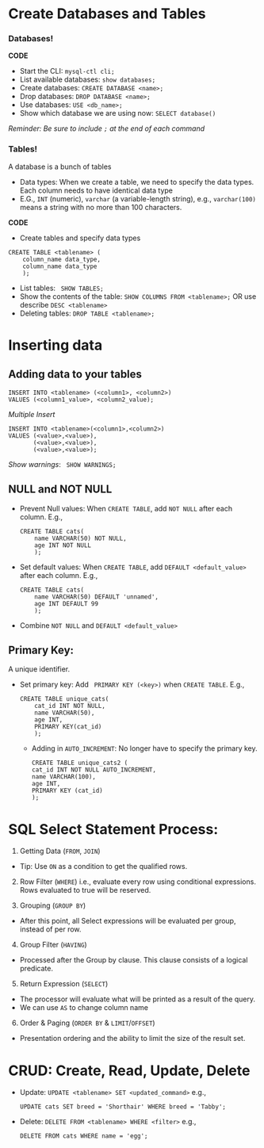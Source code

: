 # Create Databases and Tables

### Databases!

**CODE**

* Start the CLI: ```mysql-ctl cli;```
* List available databases: ```show databases;```
* Create databases: ```CREATE DATABASE <name>;```
* Drop databases: ```DROP DATABASE <name>;```
* Use databases: ```USE <db_name>;```
* Show which database we are using now: ```SELECT database()```

*Reminder: Be sure to include ```;``` at the end of each command*


### Tables!
A database is a bunch of tables

* Data types: When we create a table, we need to specify the data types. Each column needs to have identical data type
* E.G., ```INT``` (numeric), ```varchar``` (a variable-length string), e.g., ```varchar(100)``` means a string with no more than 100 characters.

**CODE**
* Create tables and specify data types

``` 
CREATE TABLE <tablename> (
    column_name data_type,
    column_name data_type
    );
```
* List tables: ``` SHOW TABLES;```
* Show the contents of the table: ```SHOW COLUMNS FROM <tablename>;``` OR use describe ```DESC <tablename>``` 
* Deleting tables: ```DROP TABLE <tablename>;```





# Inserting data


## Adding data to your tables

``` 
INSERT INTO <tablename> (<column1>, <column2>)
VALUES (<column1_value>, <column2_value);
```

*Multiple Insert*

```
INSERT INTO <tablename>(<column1>,<column2>)
VALUES (<value>,<value>),
       (<value>,<value>),
       (<value>,<value>);
```

*Show warnings*: ``` SHOW WARNINGS;```

## NULL and NOT NULL
* Prevent Null values: When ```CREATE TABLE```, add ```NOT NULL``` after each column. E.g.,
  ```
  CREATE TABLE cats(
      name VARCHAR(50) NOT NULL,
      age INT NOT NULL
      );
  ```
* Set default values: When ```CREATE TABLE```, add ```DEFAULT <default_value> ``` after each column. E.g.,
  ```
  CREATE TABLE cats(
      name VARCHAR(50) DEFAULT 'unnamed',
      age INT DEFAULT 99
      );
  ```
 * Combine ```NOT NULL``` and ```DEFAULT <default_value>```
 
 ## Primary Key:
 A unique identifier.
 
* Set primary key: Add ``` PRIMARY KEY (<key>)``` when ```CREATE TABLE```. E.g.,
  ```
  CREATE TABLE unique_cats(
      cat_id INT NOT NULL,
      name VARCHAR(50),
      age INT,
      PRIMARY KEY(cat_id)
      );
  ```
  * Adding in ```AUTO_INCREMENT```: No longer have to specify the primary key.
    ```
    CREATE TABLE unique_cats2 (
    cat_id INT NOT NULL AUTO_INCREMENT,
    name VARCHAR(100),
    age INT,
    PRIMARY KEY (cat_id)
    );
    ```



# SQL Select Statement Process:


1. Getting Data (```FROM```, ```JOIN```)
* Tip: Use ```ON``` as a condition to get the qualified rows.

2. Row Filter (```WHERE```)
i.e., evaluate every row using conditional expressions. Rows evaluated to true will be reserved.

3. Grouping (```GROUP BY```)
*  After this point, all Select expressions will be evaluated per group, instead of per row.

4. Group Filter (```HAVING```)
*  Processed after the Group by clause. This clause consists of a logical predicate.

5. Return Expression (```SELECT```)
*  The processor will evaluate what will be printed as a result of the query.
* We can use ```AS``` to change column name

6. Order & Paging (```ORDER BY``` & ```LIMIT```/```OFFSET```)
*  Presentation ordering and the ability to limit the size of the result set.


# CRUD: Create, Read, Update, Delete

* Update: ```UPDATE <tablename> SET <updated_command>``` e.g.,

  ```UPDATE cats SET breed = 'Shorthair' WHERE breed = 'Tabby';```
* Delete: ```DELETE FROM <tablename> WHERE <filter>``` e.g.,

  ```DELETE FROM cats WHERE name = 'egg';```









